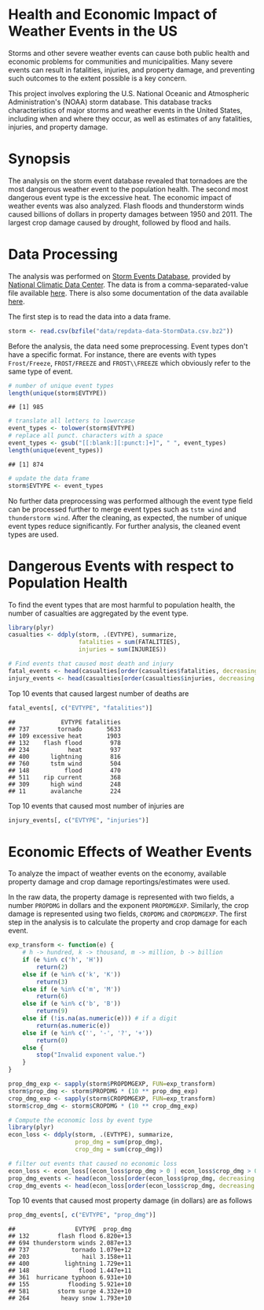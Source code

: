 Health and Economic Impact of Weather Events in the US
======================================================


Storms and other severe weather events can cause both public health and economic
problems for communities and municipalities. Many severe events can result in
fatalities, injuries, and property damage, and preventing such outcomes to the extent
possible is a key concern.

This project involves exploring the U.S. National Oceanic and Atmospheric
Administration's (NOAA) storm database. This database tracks characteristics of major
storms and weather events in the United States, including when and where they occur, as
well as estimates of any fatalities, injuries, and property damage.


Synopsis
========

The analysis on the storm event database revealed that tornadoes are the most
dangerous weather event to the population health. The second most dangerous
event type is the excessive heat. The economic impact of weather events was
also analyzed. Flash floods and thunderstorm winds caused billions of dollars
in property damages between 1950 and 2011. The largest crop damage caused by
drought, followed by flood and hails.


Data Processing
===============

The analysis was performed on
[Storm Events Database](http://www.ncdc.noaa.gov/stormevents/ftp.jsp), provided by
[National Climatic Data Center](http://www.ncdc.noaa.gov/). The data is from a comma-separated-value file available
[here](https://d396qusza40orc.cloudfront.net/repdata%2Fdata%2FStormData.csv.bz2).
There is also some documentation of the data available
[here](https://d396qusza40orc.cloudfront.net/repdata%2Fpeer2_doc%2Fpd01016005curr.pdf).

The first step is to read the data into a data frame.

```r
storm <- read.csv(bzfile("data/repdata-data-StormData.csv.bz2"))
```

Before the analysis, the data need some preprocessing. Event types don't have a
specific format. For instance, there are events with types `Frost/Freeze`,
`FROST/FREEZE` and `FROST\\FREEZE` which obviously refer to the same type of
event.


```r
# number of unique event types
length(unique(storm$EVTYPE))
```

```
## [1] 985
```


```r
# translate all letters to lowercase
event_types <- tolower(storm$EVTYPE)
# replace all punct. characters with a space
event_types <- gsub("[[:blank:][:punct:]+]", " ", event_types)
length(unique(event_types))
```

```
## [1] 874
```

```r
# update the data frame
storm$EVTYPE <- event_types
```


No further data preprocessing was performed although the event type field can be
processed further to merge event types such as `tstm wind` and `thunderstorm wind`. 
After the cleaning, as expected, the number of unique event types reduce
significantly. For further analysis, the cleaned event types are used.



Dangerous Events with respect to Population Health
================================================

To find the event types that are most harmful to population health, the number
of casualties are aggregated by the event type.


```r
library(plyr)
casualties <- ddply(storm, .(EVTYPE), summarize,
                    fatalities = sum(FATALITIES),
                    injuries = sum(INJURIES))

# Find events that caused most death and injury
fatal_events <- head(casualties[order(casualties$fatalities, decreasing = T), ], 10)
injury_events <- head(casualties[order(casualties$injuries, decreasing = T), ], 10)
```

Top 10 events that caused largest number of deaths are


```r
fatal_events[, c("EVTYPE", "fatalities")]
```

```
##             EVTYPE fatalities
## 737        tornado       5633
## 109 excessive heat       1903
## 132    flash flood        978
## 234           heat        937
## 400      lightning        816
## 760      tstm wind        504
## 148          flood        470
## 511    rip current        368
## 309      high wind        248
## 11       avalanche        224
```

Top 10 events that caused most number of injuries are


```r
injury_events[, c("EVTYPE", "injuries")]
```

Economic Effects of Weather Events
==================================

To analyze the impact of weather events on the economy, available property
damage and crop damage reportings/estimates were used.

In the raw data, the property damage is represented with two fields, a number
`PROPDMG` in dollars and the exponent `PROPDMGEXP`. Similarly, the crop damage
is represented using two fields, `CROPDMG` and `CROPDMGEXP`. The first step in the
analysis is to calculate the property and crop damage for each event.


```r
exp_transform <- function(e) {
    # h -> hundred, k -> thousand, m -> million, b -> billion
    if (e %in% c('h', 'H'))
        return(2)
    else if (e %in% c('k', 'K'))
        return(3)
    else if (e %in% c('m', 'M'))
        return(6)
    else if (e %in% c('b', 'B'))
        return(9)
    else if (!is.na(as.numeric(e))) # if a digit
        return(as.numeric(e))
    else if (e %in% c('', '-', '?', '+'))
        return(0)
    else {
        stop("Invalid exponent value.")
    }
}
```

```r
prop_dmg_exp <- sapply(storm$PROPDMGEXP, FUN=exp_transform)
storm$prop_dmg <- storm$PROPDMG * (10 ** prop_dmg_exp)
crop_dmg_exp <- sapply(storm$CROPDMGEXP, FUN=exp_transform)
storm$crop_dmg <- storm$CROPDMG * (10 ** crop_dmg_exp)
```

```r
# Compute the economic loss by event type
library(plyr)
econ_loss <- ddply(storm, .(EVTYPE), summarize,
                   prop_dmg = sum(prop_dmg),
                   crop_dmg = sum(crop_dmg))

# filter out events that caused no economic loss
econ_loss <- econ_loss[(econ_loss$prop_dmg > 0 | econ_loss$crop_dmg > 0), ]
prop_dmg_events <- head(econ_loss[order(econ_loss$prop_dmg, decreasing = T), ], 10)
crop_dmg_events <- head(econ_loss[order(econ_loss$crop_dmg, decreasing = T), ], 10)
```


Top 10 events that caused most property damage (in dollars) are as follows


```r
prop_dmg_events[, c("EVTYPE", "prop_dmg")]
```

```
##                 EVTYPE  prop_dmg
## 132        flash flood 6.820e+13
## 694 thunderstorm winds 2.087e+13
## 737            tornado 1.079e+12
## 203               hail 3.158e+11
## 400          lightning 1.729e+11
## 148              flood 1.447e+11
## 361  hurricane typhoon 6.931e+10
## 155           flooding 5.921e+10
## 581        storm surge 4.332e+10
## 264         heavy snow 1.793e+10
```

